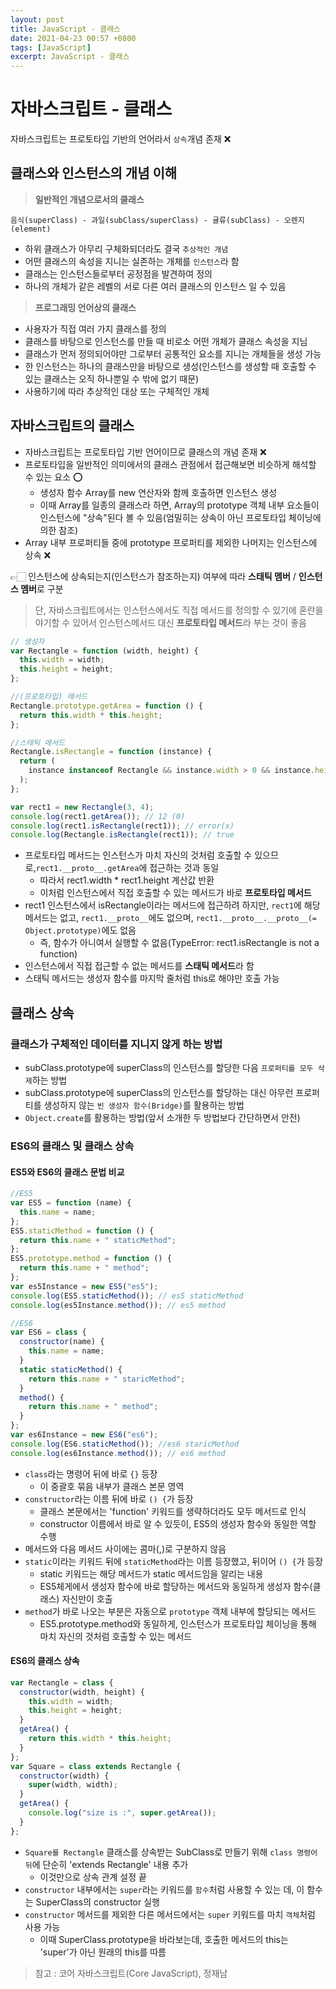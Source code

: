 ```yaml
---
layout: post
title: JavaScript - 클래스
date: 2021-04-23 00:57 +0800
tags: [JavaScript]
excerpt: JavaScript - 클래스
---
```


# 자바스크립트 - 클래스

자바스크립트는 프로토타입 기반의 언어라서 `상속`개념 존재 ❌

## 클래스와 인스턴스의 개념 이해

> **일반적인 개념으로서의 클래스**

```
음식(superClass) - 과일(subClass/superClass) - 귤류(subClass) - 오렌지(element)
```

- 하위 클래스가 아무리 구체화되더라도 결국 `추상적인 개념`
- 어떤 클래스의 속성을 지니는 실존하는 개체를 `인스턴스`라 함
- 클래스는 인스턴스들로부터 공정점을 발견하여 정의
- 하나의 개체가 같은 레벨의 서로 다른 여러 클래스의 인스턴스 일 수 있음

> **프로그래밍 언어상의 클래스**

- 사용자가 직접 여러 가지 클래스를 정의
- 클래스를 바탕으로 인스턴스를 만들 때 비로소 어떤 개체가 클래스 속성을 지님
- 클래스가 먼저 정의되어야만 그로부터 공통적인 요소를 지니는 개체들을 생성 가능
- 한 인스턴스는 하나의 클래스만을 바탕으로 생성(인스턴스를 생성할 때 호출할 수 있는 클래스는 오직 하나뿐일 수 밖에 없기 때문)
- 사용하기에 따라 추상적인 대상 또는 구체적인 개체

## 자바스크립트의 클래스

- 자바스크립트는 프로토타입 기반 언어이므로 클래스의 개념 존재 ❌
- 프로토타입을 일반적인 의미에서의 클래스 관점에서 접근해보면 비슷하게 해석할 수 있는 요소 ⭕️
  - 생성자 함수 Array를 new 연산자와 함께 호출하면 인스턴스 생성
  - 이때 Array를 일종의 클래스라 하면, Array의 prototype 객체 내부 요소들이 인스턴스에 "상속"된다 볼 수 있음(엄밀히는 상속이 아닌 프로토타입 체이닝에 의한 참조)
- Array 내부 프로퍼티들 중에 prototype 프로퍼티를 제외한 나머지는 인스턴스에 상속 ❌

👉🏻 인스턴스에 상속되는지(인스턴스가 참조하는지) 여부에 따라 **스태틱 멤버** / **인스턴스 멤버**로 구분

> 단, 자바스크립트에서는 인스턴스에서도 직접 메서드를 정의할 수 있기에 혼란을 야기할 수 있어서 인스턴스메서드 대신 **프로토타입 메서드**라 부는 것이 좋음

```js
// 생성자
var Rectangle = function (width, height) {
  this.width = width;
  this.height = height;
};

//(프로토타입) 메서드
Rectangle.prototype.getArea = function () {
  return this.width * this.height;
};

//스태틱 메서드
Rectangle.isRectangle = function (instance) {
  return (
    instance instanceof Rectangle && instance.width > 0 && instance.height > 0
  );
};

var rect1 = new Rectangle(3, 4);
console.log(rect1.getArea()); // 12 (0)
console.log(rect1.isRectangle(rect1)); // error(x)
console.log(Rectangle.isRectangle(rect1)); // true
```

- 프로토타입 메서드는 인스턴스가 마치 자신의 것처럼 호출할 수 있으므로,`rect1.__proto__.getArea`에 접근하는 것과 동일
  - 따라서 rect1.width \* rect1.height 계산값 반환
  - 이처럼 인스턴스에서 직접 호출할 수 있는 메서드가 바로 **프로토타입 메서드**
- rect1 인스턴스에서 isRectangle이라는 메서드에 접근하려 하지만, `rect1`에 해당 메서드는 없고, `rect1.__proto__`에도 없으며, `rect1.__proto__.__proto__(= Object.prototype)`에도 없음
  - 즉, 함수가 아니여서 실행할 수 없음(TypeError: rect1.isRectangle is not a function)
- 인스턴스에서 직접 접근할 수 없는 메서드를 **스태틱 메서드**라 함
- 스태틱 메서드는 생성자 함수를 마지막 줄처럼 this로 해야만 호출 가능

## 클래스 상속

### 클래스가 구체적인 데이터를 지니지 않게 하는 방법

- subClass.prototype에 superClass의 인스턴스를 할당한 다음 `프로퍼티를 모두 삭제`하는 방법
- subClass.prototype에 superClass의 인스턴스를 할당하는 대신 아무런 프로퍼티를 생성하지 않는 `빈 생성자 함수(Bridge)`를 활용하는 방법
- `Object.create`를 활용하는 방법(앞서 소개한 두 방법보다 간단하면서 안전)

### ES6의 클래스 및 클래스 상속

#### ES5와 ES6의 클래스 문법 비교

```js
//ES5
var ES5 = function (name) {
  this.name = name;
};
ES5.staticMethod = function () {
  return this.name + " staticMethod";
};
ES5.prototype.method = function () {
  return this.name + " method";
};
var es5Instance = new ES5("es5");
console.log(ES5.staticMethod()); // es5 staticMethod
console.log(es5Instance.method()); // es5 method
```

```js
//ES6
var ES6 = class {
  constructor(name) {
    this.name = name;
  }
  static staticMethod() {
    return this.name + " staricMethod";
  }
  method() {
    return this.name + " method";
  }
};
var es6Instance = new ES6("es6");
console.log(ES6.staticMethod()); //es6 staricMethod
console.log(es6Instance.method()); // es6 method
```

- `class`라는 명령어 뒤에 바로 `{}` 등장
  - 이 중괄호 묶음 내부가 클래스 본문 영역
- `constructor`라는 이름 뒤에 바로 `() {`가 등장
  - 클래스 본문에서는 'function' 키워드를 생략하더라도 모두 메서드로 인식
  - constructor 이름에서 바로 알 수 있듯이, ES5의 생성자 함수와 동일한 역할 수행
- 메서드와 다음 메서드 사이에는 콤마(,)로 구분하지 않음
- `static`이라는 키워드 뒤에 `staticMethod`라는 이름 등장했고, 뒤이어 `() {`가 등장
  - static 키워드는 해당 메서드가 static 메서드임을 알리는 내용
  - ES5체게에서 생성자 함수에 바로 할당하는 메서드와 동일하게 생성자 함수(클래스) 자신만이 호출
- `method`가 바로 나오는 부분은 자동으로 `prototype` 객체 내부에 할당되는 메서드
  - ES5.prototype.method와 동일하게, 인스턴스가 프로토타입 체이닝을 통해 마치 자신의 것처럼 호출할 수 있는 메서드

#### ES6의 클래스 상속

```js
var Rectangle = class {
  constructor(width, height) {
    this.width = width;
    this.height = height;
  }
  getArea() {
    return this.width * this.height;
  }
};
var Square = class extends Rectangle {
  constructor(width) {
    super(width, width);
  }
  getArea() {
    console.log("size is :", super.getArea());
  }
};
```

- `Square를 Rectangle` 클래스를 상속받는 SubClass로 만들기 위해 `class 명령어 뒤`에 단순히 'extends Rectangle' 내용 추가
  - 이것만으로 상속 관계 설정 끝
- `constructor` 내부에서는 `super`라는 키워드를 `함수`처럼 사용할 수 있는 데, 이 함수는 SuperClass의 constructor 실행
- `constructor` 메서드를 제외한 다른 메서드에서는 `super` 키워드를 마치 `객체`처럼 사용 가능
  - 이때 SuperClass.prototype을 바라보는데, 호출한 메서드의 this는 'super'가 아닌 원래의 this를 따름

> 참고 : 코어 자바스크립트(Core JavaScript), 정재남
